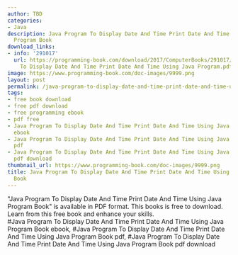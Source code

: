```yaml
---
author: TBD
categories:
- Java
description: Java Program To Display Date And Time Print Date And Time Using Java
  Program Book
download_links:
- info: '291017'
  url: https://programming-book.com/download/2017/ComputerBooks/291017/Java Program
    To Display Date And Time Print Date And Time Using Java Program.pdf
image: https://www.programming-book.com/doc-images/9999.png
layout: post
permalink: /java-program-to-display-date-and-time-print-date-and-time-using-java-program-boo.html
tags:
- free book download
- free pdf download
- free programming ebook
- pdf free
- Java Program To Display Date And Time Print Date And Time Using Java Program Book
  ebook
- Java Program To Display Date And Time Print Date And Time Using Java Program Book
  pdf
- Java Program To Display Date And Time Print Date And Time Using Java Program Book
  pdf download
thumbnail_url: https://www.programming-book.com/doc-images/9999.png
title: Java Program To Display Date And Time Print Date And Time Using Java Program
  Book
---
```


 
<div class="item-desc text-justify">
  "Java Program To Display Date And Time Print Date And Time Using Java Program Book" is available in PDF format. This books is free to download. Learn from this free book and enhance your skills.
  <br>
  #Java Program To Display Date And Time Print Date And Time Using Java Program Book ebook, #Java Program To Display Date And Time Print Date And Time Using Java Program Book pdf, #Java Program To Display Date And Time Print Date And Time Using Java Program Book pdf download
</div>